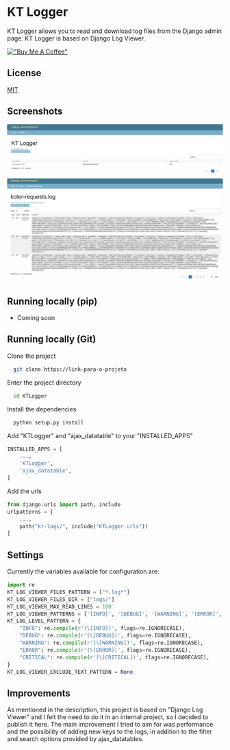 # KT Logger
KT Logger allows you to read and download log files from the Django admin page.
KT Logger is based on Django Log Viewer.

[!["Buy Me A Coffee"](https://www.buymeacoffee.com/assets/img/custom_images/orange_img.png)](https://www.buymeacoffee.com/riquedevbr)

## License

[MIT](LICENSE)


## Screenshots

![Files View](resources/screenshot-01.png)
![File Logs View](resources/screenshot-02.png)

## Running locally (pip)
- Coming soon

## Running locally (Git)

Clone the project

```bash
  git clone https://link-para-o-projeto
```

Enter the project directory

```bash
  cd KTLogger
```

Install the dependencies

```bash
  python setup.py install
```

Add "KTLogger" and "ajax_datatable" to your "INSTALLED_APPS"

```python
INSTALLED_APPS = [   
    ...,    
    'KTLogger',
    'ajax_datatable',
]
```

Add the urls
```python
from django.urls import path, include
urlpatterns = [
    ...,
    path("kt-logs/", include("KTLogger.urls"))
]
```

## Settings

Currently the variables available for configuration are:

```python
import re
KT_LOG_VIEWER_FILES_PATTERN = ["*.log*"]
KT_LOG_VIEWER_FILES_DIR = ["logs/"]
KT_LOG_VIEWER_MAX_READ_LINES = 100
KT_LOG_VIEWER_PATTERNS = ['[INFO]', '[DEBUG]', '[WARNING]', '[ERROR]', '[CRITICAL]']
KT_LOG_LEVEL_PATTERN = {
    "INFO": re.compile(r'(\[INFO])', flags=re.IGNORECASE),
    "DEBUG": re.compile(r'(\[DEBUG])', flags=re.IGNORECASE),
    "WARNING": re.compile(r'(\[WARNING])', flags=re.IGNORECASE),
    "ERROR": re.compile(r'(\[ERROR])', flags=re.IGNORECASE),
    "CRITICAL": re.compile(r'(\[CRITICAL])', flags=re.IGNORECASE),
}
KT_LOG_VIEWER_EXCLUDE_TEXT_PATTERN = None

```

## Improvements

As mentioned in the description, this project is based on "Django Log Viewer" and I felt the need to do it in an internal project, so I decided to publish it here.
The main improvement I tried to aim for was performance and the possibility of adding new keys to the logs, in addition to the filter and search options provided by ajax_datatables.
